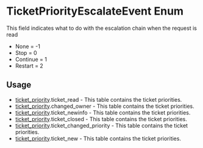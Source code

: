 <properties generated="1" SortOrder="990" />

# TicketPriorityEscalateEvent Enum

This field indicates what to do with the escalation chain when the request is read

* None = -1
* Stop = 0
* Continue = 1
* Restart = 2

## Usage
* [ticket_priority](ticket_priority.md).ticket_read - This table contains the ticket priorities.
* [ticket_priority](ticket_priority.md).changed_owner - This table contains the ticket priorities.
* [ticket_priority](ticket_priority.md).ticket_newinfo - This table contains the ticket priorities.
* [ticket_priority](ticket_priority.md).ticket_closed - This table contains the ticket priorities.
* [ticket_priority](ticket_priority.md).ticket_changed_priority - This table contains the ticket priorities.
* [ticket_priority](ticket_priority.md).ticket_new - This table contains the ticket priorities.


